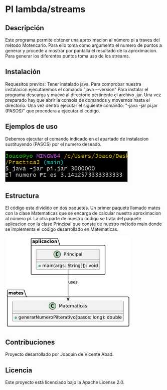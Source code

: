 
# PI lambda/streams

## Descripción

Este programa permite obtener una aproximacion al número pi a traves del método Motencarlo. Para ello toma como argumento el numero de puntos a generar y procede a mostrar por pantalla el resultado de la aproximacion. Para generar los diferentes puntos toma uso de los streams.

## Instalación

Requesitos previos: Tener instalado java. Para comprobar nuestra instalacion ejecutaremos el comando "java --version"
Para instalar el programa descarga y mueve al directorio pertinente el archivo .jar. Una vez preparado hay que abrir la consola de 
comandos y movernos hasta el directorio. Una vez dentro ejecutar el siguiente comando: "-java -jar pi.jar (PASOS)" que procedera a ejecutar el codigo.


## Ejemplos de uso

Debemos ejecutar el comando indicado en el apartado de instalacion sustituyendo (PASOS) por el numero deseado.

![EjemploDeUso](imagenes/uso.png)
## Estructura

El código esta dividido en dos paquetes. Un primer paquete llamado mates con la clase Matematicas que se encarga de calcular nuestra aproximacion al número pi. La otra parte de nuestro codigo se trata del paquete aplicacion con la clase Principal que consta de nuestro método main donde se implementa el codigo desarrollado en Matematicas.

![Diagrama UML](imagenes/UML.png)
## Contribuciones

Proyecto desarrollado por Joaquin de Vicente Abad.

## Licencia
Este proyecto está licenciado bajo la Apache License 2.0.